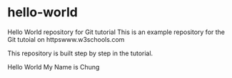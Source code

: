 # hello-world

Hello World repository for Git tutorial
This is an example repository for the Git tutoial on httpswww.w3schools.com

This repository is built step by step in the tutorial.

Hello World My Name is Chung
